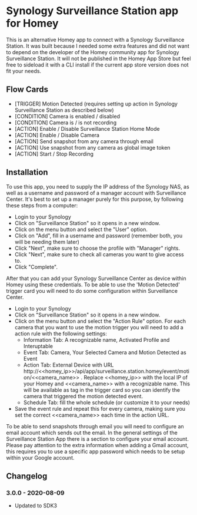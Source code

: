 # Synology Surveillance Station app for Homey
This is an alternative Homey app to connect with a Synology Surveillance Station. It was built because I needed some extra features and did not want to depend on the developer of the Homey community app for Synology Surveillance Station. It will not be published in the Homey App Store but feel free to sideload it with a CLI install if the current app store version does not fit your needs.

## Flow Cards
* [TRIGGER] Motion Detected (requires setting up action in Synology Surveillance Station as described below)
* [CONDITION] Camera is enabled / disabled
* [CONDITION] Camera is / is not recording
* [ACTION] Enable / Disable Surveillance Station Home Mode
* [ACTION] Enable / Disable Camera
* [ACTION] Send snapshot from any camera through email
* [ACTION] Use snapshot from any camera as global image token
* [ACTION] Start / Stop Recording

## Installation
To use this app, you need to supply the IP address of the Synology NAS, as well as a username and password of a manager account with Surveillance Center. It's best to set up a manager purely for this purpose, by following these steps from a computer:

* Login to your Synology
* Click on "Surveillance Station" so it opens in a new window.
* Click on the menu button and select the "User" option.
* Click on "Add", fill in a username and password (remember both, you will be needing them later)
* Click "Next", make sure to choose the profile with "Manager" rights.
* Click "Next", make sure to check all cameras you want to give access to.
* Click "Complete".

After that you can add your Synology Surveillance Center as device within Homey using these credentials. To be able to use the 'Motion Detected' trigger card you will need to do some configuration within Surveillance Center.

* Login to your Synology
* Click on "Surveillance Station" so it opens in a new window.
* Click on the menu button and select the "Action Rule" option. For each camera that you want to use the motion trigger you will need to add a action rule with the following settings:
  * Information Tab: A recognizable name, Activated Profile and Interuptable
  * Event Tab: Camera, Your Selected Camera and Motion Detected as Event
  * Action Tab: External Device with URL http://<<homey_ip>>/api/app/surveillance.station.homey/event/motion/<<camera_name>> . Replace <<homey_ip>> with the local IP of your Homey and <<camera_name>> with a recognizable name. This will be available as tag in the trigger card so you can identify the camera that triggered the motion detected event.
  * Schedule Tab: fill the whole schedule (or customize it to your needs)
* Save the event rule and repeat this for every camera, making sure you set the correct <<camera_name>> each time in the action URL.

To be able to send snapshots through email you will need to configure an email account which sends out the email. In the general settings of the Surveillance Station App there is a section to configure your email account. Please pay attention to the extra information when adding a Gmail account, this requires you to use a specific app password which needs to be setup within your Google account.

## Changelog
### 3.0.0 - 2020-08-09
* Updated to SDK3
